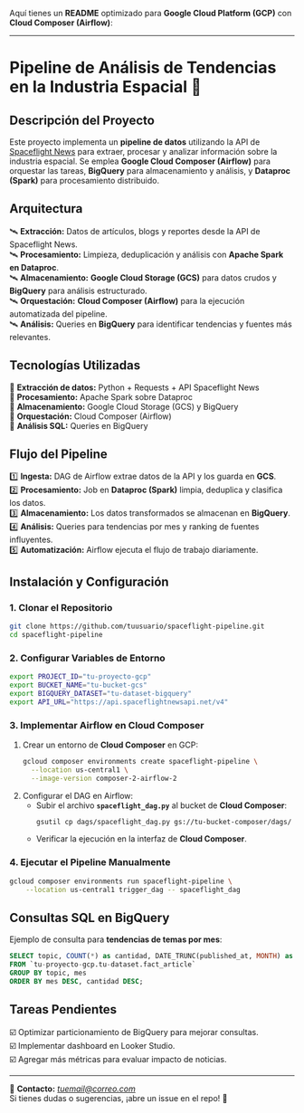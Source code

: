 Aquí tienes un **README** optimizado para **Google Cloud Platform (GCP)** con **Cloud Composer (Airflow)**:  

---

# **Pipeline de Análisis de Tendencias en la Industria Espacial** 🚀  

## **Descripción del Proyecto**  
Este proyecto implementa un **pipeline de datos** utilizando la API de [Spaceflight News](https://api.spaceflightnewsapi.net/v4/docs/) para extraer, procesar y analizar información sobre la industria espacial. Se emplea **Google Cloud Composer (Airflow)** para orquestar las tareas, **BigQuery** para almacenamiento y análisis, y **Dataproc (Spark)** para procesamiento distribuido.  

## **Arquitectura**  
🛰 **Extracción:** Datos de artículos, blogs y reportes desde la API de Spaceflight News.  
🛰 **Procesamiento:** Limpieza, deduplicación y análisis con **Apache Spark en Dataproc**.  
🛰 **Almacenamiento:** **Google Cloud Storage (GCS)** para datos crudos y **BigQuery** para análisis estructurado.  
🛰 **Orquestación:** **Cloud Composer (Airflow)** para la ejecución automatizada del pipeline.  
🛰 **Análisis:** Queries en **BigQuery** para identificar tendencias y fuentes más relevantes.  

## **Tecnologías Utilizadas**  
🔹 **Extracción de datos:** Python + Requests + API Spaceflight News  
🔹 **Procesamiento:** Apache Spark sobre Dataproc  
🔹 **Almacenamiento:** Google Cloud Storage (GCS) y BigQuery  
🔹 **Orquestación:** Cloud Composer (Airflow)  
🔹 **Análisis SQL:** Queries en BigQuery  

## **Flujo del Pipeline**  
1️⃣ **Ingesta:** DAG de Airflow extrae datos de la API y los guarda en **GCS**.  
2️⃣ **Procesamiento:** Job en **Dataproc (Spark)** limpia, deduplica y clasifica los datos.  
3️⃣ **Almacenamiento:** Los datos transformados se almacenan en **BigQuery**.  
4️⃣ **Análisis:** Queries para tendencias por mes y ranking de fuentes influyentes.  
5️⃣ **Automatización:** Airflow ejecuta el flujo de trabajo diariamente.  

## **Instalación y Configuración**  
### **1. Clonar el Repositorio**  
```bash
git clone https://github.com/tuusuario/spaceflight-pipeline.git
cd spaceflight-pipeline
```

### **2. Configurar Variables de Entorno**  
```bash
export PROJECT_ID="tu-proyecto-gcp"
export BUCKET_NAME="tu-bucket-gcs"
export BIGQUERY_DATASET="tu-dataset-bigquery"
export API_URL="https://api.spaceflightnewsapi.net/v4"
```

### **3. Implementar Airflow en Cloud Composer**  
1. Crear un entorno de **Cloud Composer** en GCP:  
   ```bash
   gcloud composer environments create spaceflight-pipeline \
     --location us-central1 \
     --image-version composer-2-airflow-2
   ```
2. Configurar el DAG en Airflow:  
   - Subir el archivo **`spaceflight_dag.py`** al bucket de **Cloud Composer**:  
     ```bash
     gsutil cp dags/spaceflight_dag.py gs://tu-bucket-composer/dags/
     ```
   - Verificar la ejecución en la interfaz de **Cloud Composer**.

### **4. Ejecutar el Pipeline Manualmente**  
```bash
gcloud composer environments run spaceflight-pipeline \
    --location us-central1 trigger_dag -- spaceflight_dag
```

## **Consultas SQL en BigQuery**  
Ejemplo de consulta para **tendencias de temas por mes**:
```sql
SELECT topic, COUNT(*) as cantidad, DATE_TRUNC(published_at, MONTH) as mes
FROM `tu-proyecto-gcp.tu-dataset.fact_article`
GROUP BY topic, mes
ORDER BY mes DESC, cantidad DESC;
```

## **Tareas Pendientes**  
☑️ Optimizar particionamiento de BigQuery para mejorar consultas.  
☑️ Implementar dashboard en Looker Studio.  
☑️ Agregar más métricas para evaluar impacto de noticias.  

---

📌 **Contacto:** *tuemail@correo.com*  
Si tienes dudas o sugerencias, ¡abre un issue en el repo! 🚀
